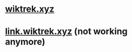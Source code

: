 # [wiktrek.xyz](https://wiktrek.xyz/)

# [link.wiktrek.xyz](https://wiktrek.xyz) (not working anymore)
